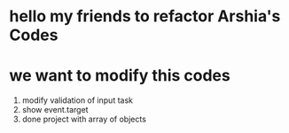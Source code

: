 # hello my friends to refactor Arshia's Codes 
# we want to modify this codes 

1. modify validation of input task
2. show event.target
3. done project with array of objects 
